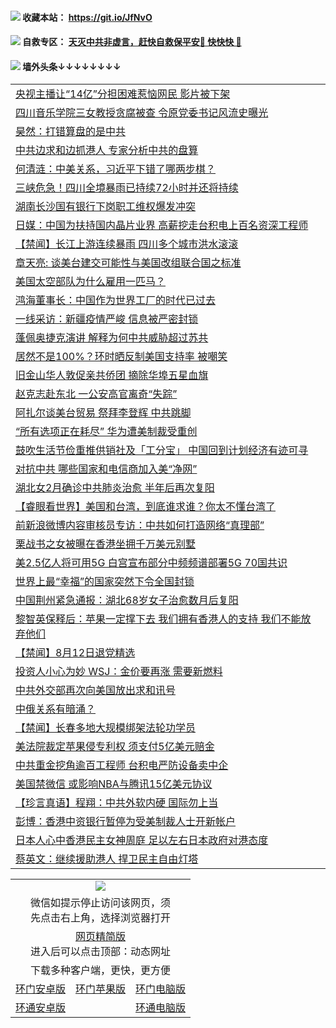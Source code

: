  #### <img src="https://img.icons8.com/color/48/000000/check-all.png"/> 收藏本站： https://git.io/JfNvO 

 #### <img src="https://img.icons8.com/color/48/000000/check-all.png"/> 自救专区： [天灭中共非虚言，赶快自救保平安🍎 快快快 📩](https://github.com/pwgy/td/blob/master/README.md)

 #### <img src="https://img.icons8.com/color/48/000000/check-all.png"/> 墙外头条↓↓↓↓↓↓↓↓ 
<table>  

<tr><td colspan="2" align="left"><a href="https://dwkts8awlbkd7.cloudfront.net/?name=c1211077&key=jdhvxawhshihitwk&from=gy1">央视主播让“14亿”分担困难惹恼网民 影片被下架</a></td></tr>
<tr><td colspan="2" align="left"><a href="https://dwkts8awlbkd7.cloudfront.net/?name=c1211063&key=jdhvxawhshihitwk&from=gy1">四川音乐学院三女教授贪腐被查 令原党委书记风流史曝光</a></td></tr>
<tr><td colspan="2" align="left"><a href="https://dwkts8awlbkd7.cloudfront.net/?name=c1211018&key=jdhvxawhshihitwk&from=gy1">昊然：打错算盘的是中共</a></td></tr>
<tr><td colspan="2" align="left"><a href="https://dwkts8awlbkd7.cloudfront.net/?name=c1211041&key=jdhvxawhshihitwk&from=gy1">中共边求和边抓港人 专家分析中共的盘算</a></td></tr>
<tr><td colspan="2" align="left"><a href="https://dwkts8awlbkd7.cloudfront.net/?name=c1210598&key=jdhvxawhshihitwk&from=gy1">何清涟：中美关系，习近平下错了哪两步棋？</a></td></tr>
<tr><td colspan="2" align="left"><a href="https://dwkts8awlbkd7.cloudfront.net/?name=c1211061&key=jdhvxawhshihitwk&from=gy1">三峡危急！四川全境暴雨已持续72小时并还将持续</a></td></tr>
<tr><td colspan="2" align="left"><a href="https://dwkts8awlbkd7.cloudfront.net/?name=c1211021&key=jdhvxawhshihitwk&from=gy1">湖南长沙国有银行下岗职工维权爆发冲突</a></td></tr>
<tr><td colspan="2" align="left"><a href="https://dwkts8awlbkd7.cloudfront.net/?name=c1211010&key=jdhvxawhshihitwk&from=gy1">日媒：中国为扶持国内晶片业界 高薪挖走台积电上百名资深工程师</a></td></tr>
<tr><td colspan="2" align="left"><a href="https://dwkts8awlbkd7.cloudfront.net/?name=c1211076&key=jdhvxawhshihitwk&from=gy1">【禁闻】长江上游连续暴雨 四川多个城市洪水滚滚</a></td></tr>
<tr><td colspan="2" align="left"><a href="https://dwkts8awlbkd7.cloudfront.net/?name=c1211069&key=jdhvxawhshihitwk&from=gy1">章天亮: 谈美台建交可能性与美国改组联合国之标准</a></td></tr>
<tr><td colspan="2" align="left"><a href="https://dwkts8awlbkd7.cloudfront.net/?name=c1211083&key=jdhvxawhshihitwk&from=gy1">美国太空部队为什么雇用一匹马？</a></td></tr>
<tr><td colspan="2" align="left"><a href="https://dwkts8awlbkd7.cloudfront.net/?name=c1211085&key=jdhvxawhshihitwk&from=gy1">鸿海董事长：中国作为世界工厂的时代已过去</a></td></tr>
<tr><td colspan="2" align="left"><a href="https://dwkts8awlbkd7.cloudfront.net/?name=c1211036&key=jdhvxawhshihitwk&from=gy1">一线采访：新疆疫情严峻 信息被严密封锁</a></td></tr>
<tr><td colspan="2" align="left"><a href="https://dwkts8awlbkd7.cloudfront.net/?name=c1211017&key=jdhvxawhshihitwk&from=gy1">蓬佩奥捷克演讲 解释为何中共威胁超过苏共</a></td></tr>
<tr><td colspan="2" align="left"><a href="https://dwkts8awlbkd7.cloudfront.net/?name=c1211064&key=jdhvxawhshihitwk&from=gy1">居然不是100%？环时晒反制美国支持率 被嘲笑</a></td></tr>
<tr><td colspan="2" align="left"><a href="https://dwkts8awlbkd7.cloudfront.net/?name=c1211067&key=jdhvxawhshihitwk&from=gy1">旧金山华人敦促亲共侨团 摘除华埠五星血旗</a></td></tr>
<tr><td colspan="2" align="left"><a href="https://dwkts8awlbkd7.cloudfront.net/?name=c1211062&key=jdhvxawhshihitwk&from=gy1">赵克志赴东北 一公安高官离奇“失踪”</a></td></tr>
<tr><td colspan="2" align="left"><a href="https://dwkts8awlbkd7.cloudfront.net/?name=c1211006&key=jdhvxawhshihitwk&from=gy1">阿扎尔谈美台贸易 祭拜李登辉 中共跳脚</a></td></tr>
<tr><td colspan="2" align="left"><a href="https://dwkts8awlbkd7.cloudfront.net/?name=c1211035&key=jdhvxawhshihitwk&from=gy1">“所有选项正在耗尽” 华为遭美制裁受重创</a></td></tr>
<tr><td colspan="2" align="left"><a href="https://dwkts8awlbkd7.cloudfront.net/?name=c1211032&key=jdhvxawhshihitwk&from=gy1">鼓吹生活节俭重推供销社及「工分宝」 中国回到计划经济有迹可寻</a></td></tr>
<tr><td colspan="2" align="left"><a href="https://dwkts8awlbkd7.cloudfront.net/?name=c1211040&key=jdhvxawhshihitwk&from=gy1">对抗中共 哪些国家和电信商加入美“净网”</a></td></tr>
<tr><td colspan="2" align="left"><a href="https://dwkts8awlbkd7.cloudfront.net/?name=c1211075&key=jdhvxawhshihitwk&from=gy1">湖北女2月确诊中共肺炎治愈 半年后再次复阳</a></td></tr>
<tr><td colspan="2" align="left"><a href="https://dwkts8awlbkd7.cloudfront.net/?name=c1211039&key=jdhvxawhshihitwk&from=gy1">【睿眼看世界】美国和台湾，到底谁求谁？你太不懂台湾了</a></td></tr>
<tr><td colspan="2" align="left"><a href="https://dwkts8awlbkd7.cloudfront.net/?name=c1211009&key=jdhvxawhshihitwk&from=gy1">前新浪微博内容审核员专访：中共如何打造网络“真理部”</a></td></tr>
<tr><td colspan="2" align="left"><a href="https://dwkts8awlbkd7.cloudfront.net/?name=c1211043&key=jdhvxawhshihitwk&from=gy1">栗战书之女被曝在香港坐拥千万美元别墅</a></td></tr>
<tr><td colspan="2" align="left"><a href="https://dwkts8awlbkd7.cloudfront.net/?name=c1211066&key=jdhvxawhshihitwk&from=gy1">美2.5亿人将可用5G 白宫宣布部分中频频谱部署5G 70国共识</a></td></tr>
<tr><td colspan="2" align="left"><a href="https://dwkts8awlbkd7.cloudfront.net/?name=c1211046&key=jdhvxawhshihitwk&from=gy1">世界上最“幸福”的国家突然下令全国封锁</a></td></tr>
<tr><td colspan="2" align="left"><a href="https://dwkts8awlbkd7.cloudfront.net/?name=c1211065&key=jdhvxawhshihitwk&from=gy1">中国荆州紧急通报：湖北68岁女子治愈数月后复阳</a></td></tr>
<tr><td colspan="2" align="left"><a href="https://dwkts8awlbkd7.cloudfront.net/?name=c1211034&key=jdhvxawhshihitwk&from=gy1">黎智英保释后：苹果一定撑下去 我们拥有香港人的支持 我们不能放弃他们</a></td></tr>
<tr><td colspan="2" align="left"><a href="https://dwkts8awlbkd7.cloudfront.net/?name=c1211078&key=jdhvxawhshihitwk&from=gy1">【禁闻】8月12日退党精选</a></td></tr>
<tr><td colspan="2" align="left"><a href="https://dwkts8awlbkd7.cloudfront.net/?name=c1211033&key=jdhvxawhshihitwk&from=gy1">投资人小心为妙 WSJ：金价要再涨 需要新燃料</a></td></tr>
<tr><td colspan="2" align="left"><a href="https://dwkts8awlbkd7.cloudfront.net/?name=c1211052&key=jdhvxawhshihitwk&from=gy1">中共外交部再次向美国放出求和讯号</a></td></tr>
<tr><td colspan="2" align="left"><a href="https://dwkts8awlbkd7.cloudfront.net/?name=c1211068&key=jdhvxawhshihitwk&from=gy1">中俄关系有暗涌？</a></td></tr>
<tr><td colspan="2" align="left"><a href="https://dwkts8awlbkd7.cloudfront.net/?name=c1211038&key=jdhvxawhshihitwk&from=gy1">【禁闻】长春多地大规模绑架法轮功学员</a></td></tr>
<tr><td colspan="2" align="left"><a href="https://dwkts8awlbkd7.cloudfront.net/?name=c1211082&key=jdhvxawhshihitwk&from=gy1">美法院裁定苹果侵专利权 须支付5亿美元赔金</a></td></tr>
<tr><td colspan="2" align="left"><a href="https://dwkts8awlbkd7.cloudfront.net/?name=c1211044&key=jdhvxawhshihitwk&from=gy1">中共重金挖角逾百工程师 台积电严防设备卖中企</a></td></tr>
<tr><td colspan="2" align="left"><a href="https://dwkts8awlbkd7.cloudfront.net/?name=c1211084&key=jdhvxawhshihitwk&from=gy1">美国禁微信 或影响NBA与腾讯15亿美元协议</a></td></tr>
<tr><td colspan="2" align="left"><a href="https://dwkts8awlbkd7.cloudfront.net/?name=c1211037&key=jdhvxawhshihitwk&from=gy1">【珍言真语】程翔：中共外软内硬 国际勿上当</a></td></tr>
<tr><td colspan="2" align="left"><a href="https://dwkts8awlbkd7.cloudfront.net/?name=c1211023&key=jdhvxawhshihitwk&from=gy1">彭博：香港中资银行暂停为受美制裁人士开新帐户</a></td></tr>
<tr><td colspan="2" align="left"><a href="https://dwkts8awlbkd7.cloudfront.net/?name=c1211020&key=jdhvxawhshihitwk&from=gy1">日本人心中香港民主女神周庭 足以左右日本政府对港态度</a></td></tr>
<tr><td colspan="2" align="left"><a href="https://dwkts8awlbkd7.cloudfront.net/?name=c1211005&key=jdhvxawhshihitwk&from=gy1">蔡英文：继续援助港人 捍卫民主自由灯塔</a></td></tr>

  </table>
  
  <table>
  <tr>
    <td colspan="3" align="center"><img src="https://cdn.jsdelivr.net/gh/opipe/up/oGate65.jpg"/></td>
  </tr>
  <tr>
    <td colspan="3" align="center">微信如提示停止访问该网页，须<br/>先点击右上角，选择浏览器打开</td>
  <tr>
  <tr>
    <td colspan="3" align="center"><a href="https://gitcdn.xyz/cdn/otiny/up/master/show005.htm">网页精简版</a><br/>进入后可以点击顶部：动态网址</td>
  </tr>
  <tr>
    <td colspan="3" align="center">下载多种客户端，更快，更方便</td>
  <tr>
  <tr>
    <td align="center"><a href="https://cdn.jsdelivr.net/gh/opipe/up/oGatea.apk">环门安卓版</a></td>
    <td align="center"><a href="https://x.co/odisk">环门苹果版</a></td>
    <td align="center"><a href="https://cdn.jsdelivr.net/gh/opipe/up/oGate.zip">环门电脑版</a></td>
  </tr>
  <tr>
    <td align="center"><a href="https://cdn.jsdelivr.net/gh/opipe/up/oPipe.apk">环通安卓版</a></td>
    <td align="center"></td>
    <td align="center"><a href="https://raw.githubusercontent.com/opipe/up/master/oPipe.zip">环通电脑版</a></td>
  </tr>
  
</table>
